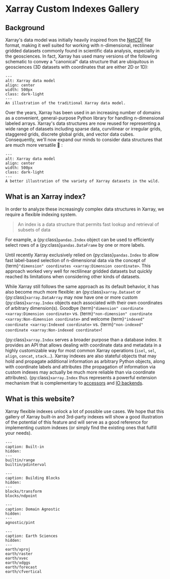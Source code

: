 # Xarray Custom Indexes Gallery

## Background

Xarray's data model was initially heavily inspired from the
[NetCDF](https://www.unidata.ucar.edu/software/netcdf/) file format, making it
well suited for working with n-dimensional, rectilinear gridded datasets
commonly found in scientific data analysis, especially in the geosciences.
In fact, Xarray has used many versions of the following schematic to convey a "canonical" data structure that are ubiquitous in geosciences (3D datasets with coordinates that are either 2D or 1D):

```{figure} _static/figs/xarray-dataset-diagram-legacy.png
---
alt: Xarray data model
align: center
width: 500px
class: dark-light
---
An illustration of the traditional Xarray data model.
```

Over the years, Xarray has been used in an increasing number of domains as a
convenient, general-purpose Python library for handling n-dimensional labeled
arrays. Xarray's data structures are now reused for representing a wide range of
datasets including sparse data, curvilinear or irregular grids, staggered grids,
discrete global grids, and vector data cubes. 
Consequently, we'll now expand our minds to consider data structures that are much more versatile 🤯 :

```{figure} _static/figs/xarray-dataset-diagram-new.png
---
alt: Xarray data model
align: center
width: 500px
class: dark-light
---
A better illustration of the variety of Xarray datasets in the wild.
```

## What is an Xarray index?


In order to analyze these increasingly complex data structures in Xarray, we require a flexible indexing system.

> An index is a data structure that permits fast lookup and retrieval of subsets of data 

For example, a {py:class}`pandas.Index` object can be used to efficiently select rows of a {py:class}`pandas.DataFrame` by one or more labels.

Until recently Xarray exclusively relied on {py:class}`pandas.Index` to allow
fast label-based selection of n-dimensional data via the concept of
{term}`"dimension" coordinates <xarray:Dimension coordinate>`. This approach
worked very well for rectilinear gridded datasets but quickly reached its
limitations when considering other kinds of datasets.

While Xarray still follows the same approach as its default behavior, it has
also become much more flexible: an {py:class}`xarray.Dataset` or
{py:class}`xarray.DataArray` may now have one or more custom
{py:class}`xarray.Index` objects each associated with their own coordinates of
arbitrary dimension(s). Goodbye {term}`"dimension" coordinate <xarray:Dimension coordinate>` vs. {term}`"non-dimension" coordinate <xarray:Non-dimension coordinate>` and welcome
{term}`"indexed" coordinate <xarray:Indexed coordinate>` vs.
{term}`"non-indexed" coordinate <xarray:Non-indexed coordinate>`!

{py:class}`xarray.Index` serves a broader purpose than a database index. It
provides an API that allows dealing with coordinate data and metadata in a
highly customizable way for most common Xarray operations (`isel`, `sel`,
`align`, `concat`, `stack`...). Xarray indexes are also stateful objects that
may hold and propagate additional information as arbitrary Python objects, along
with coordinate labels and attributes (the propagation of information via custom
indexes may actually be much more reliable than via coordinate attributes).
{py:class}`xarray.Index` thus represents a powerful extension mechanism that is
complementary to
[accessors](https://docs.xarray.dev/en/stable/internals/extending-xarray.html)
and [IO
backends](https://docs.xarray.dev/en/stable/internals/how-to-add-new-backend.html).

## What is this website?

Xarray flexible indexes unlock a lot of possible use cases. We hope that this
gallery of Xarray built-in and 3rd-party indexes will show a good illustration
of the potential of this feature and will serve as a good reference for
implementing custom indexes (or simply find the existing ones that fulfill your
needs).

```{toctree}
---
caption: Built-in
hidden:
---
builtin/range
builtin/pdinterval
```

```{toctree}
---
caption: Building Blocks
hidden:
---
blocks/transform
blocks/ndpoint
```

```{toctree}
---
caption: Domain Agnostic
hidden:
---
agnostic/pint
```

```{toctree}
---
caption: Earth Sciences
hidden:
---
earth/xproj
earth/raster
earth/xvec
earth/xdggs
earth/forecast
earth/cfvertical
```
